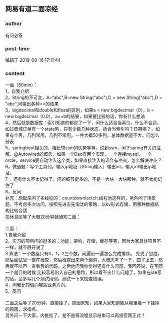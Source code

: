 ## 网易有道二面凉经
### author 
有问必答
### post-time 

编辑于  2019-08-16 17:11:44
### content 
<div class="post-topic-des nc-post-content">
 <div>
  一面（50min）：
 </div>
 <div>
  1，自我介绍
 </div>
 <div>
  2，String的不可变，A=“abc",B=new String("abc"),C = new String("abc"),D = "abc",问输出各种==的结果
 </div>
 <div>
  3，bigdecimal和double和float的区别，如果a = new bigdecimal（0），b
  <span>
   = new bigdecimal（0.0），a==b的结果，如果要比较的话，你有什么想法
  </span>
 </div>
 <div>
  <span>
   4，然后就是数据库：索引知道的都说了一下，问什么适合当索引，什么不合适，如过商城订单有一个state列，只有少数几种状态，适合当索引吗？日期呢？，如果有个表，几列常用，几列不常用，一共大概50多列，总体数据量不大，问怎么分表
  </span>
 </div>
 <div>
  <span>
   5，springboot相关的，相比较ssm的优势等等，说到ssm，问下spring有关的注解，@Autowired的概念，如果一个Dao有两个实现，一个连接mysql，一个orcle，service要自动注入这个类，如果直接注入的话会有冲突，怎么解决冲突？
  </span>
 </div>
 <div>
  6，做道题：写个工具列，输入ip地址（String输入）输出int，输入int输出ip地址。
 </div>
 <div>
  7
  <span>
   ，还有什么不太记得了，问的细节挺多的，不是一大块一大块那种，就不太能记住了
  </span>
 </div>
 <div>
  <span>
   8，反问
  </span>
 </div>
 <div>
  <span>
   补充：想起来问了多线程的：countdownlactch,线程池这样的，另外问了场景题，不考虑多次访问，按照先进去先淘汰的策略，以kv形式存储，用哪种数据结构比较合适
  </span>
 </div>
 <div>
  在休息区等了大概20分钟就通知二面：
 </div>
 <div>
  <br/>
 </div>
 <div>
  二面：
 </div>
 <div>
  1.自我介绍
 </div>
 <div>
  2，实习的项目问的挺多的：功能，架构，存储，缓存等等，因为大家具体项目不一样，就不展开说了
 </div>
 <div>
  3.算法：一个数组只有0，1，2三个数，问遍历一遍怎么完成排序。
  <span>
   先说了思路，然后面试官一直在检查，然后检查出来两个漏洞，大概思考了一下，圆了上去，然后就不吭声一直看我的代码，之后他问我你觉得还有什么问题，我回答说，在写同一个题目的时候
  </span>
  <span>
   比较容易陷入自己的思路，所以看不出什么问题了，如果在ide写的话，会多写几个测试用例，测试一下来检查错误。
  </span>
 </div>
 <div>
  4，问我比较偏向哪些业务方向。
 </div>
 <div>
  5，反问
 </div>
 <div>
  <br/>
 </div>
 <div>
  二面之后等了20分钟，直接挂了，原因未知，如果大家知道能从哪里看一下挂掉的原因，求指点，
 </div>
 <div>
  另外问一下大家，内推挂了，是不是等流程显示结束可以再投官网正式？
 </div>
 <div>
  <br/>
 </div>
</div>
